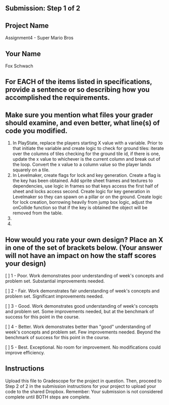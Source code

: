 ## Submission: Step 1 of 2

## Project Name

Assignment4 - Super Mario Bros

## Your Name

Fox Schwach

## For EACH of the items listed in specifications, provide a sentence or so describing how you accomplished the requirements. 
## Make sure you mention what files your grader should examine, and even better, what line(s) of code you modified.

1. In PlayState, replace the players starting X value with a variable. Prior to that initiate the variable and create logic to check for ground tiles: iterate over the columns of tiles checking for the ground tile id, if there is one, update the x value to whichever is the current column and break out of the loop. Convert the x value to a column value so the player lands squarely on a tile.
2. In Levelmaker, create flags for lock and key generation. Create a flag is the key has been obtained. Add sprite sheet frames and textures to dependencies, use logic in frames so that keys access the first half of sheet and locks access second. Create logic for key generation in Levelmaker so they can spawn on a pillar or on the ground. Create logic for lock creation, borrowing heavily from jump box logic, adjust the onCollide function so that if the key is obtained the object will be removed from the table.
3.
4.

## How would you rate your own design? Place an X in one of the set of brackets below. (Your answer will not have an impact on how the staff scores your design)

[ ] 1 - Poor. Work demonstrates poor understanding of week's concepts and problem set. Substantial improvements needed.

[ ] 2 - Fair. Work demonstrates fair understanding of week's concepts and problem set. Significant improvements needed.

[ ] 3 - Good. Work demonstrates good understanding of week's concepts and problem set. Some improvements needed, but at the benchmark of success for this point in the course.

[ ] 4 - Better. Work demonstrates better than "good" understanding of week's concepts and problem set. Few improvements needed. Beyond the benchmark of success for this point in the course.

[ ] 5 - Best. Exceptional. No room for improvement. No modifications could improve efficiency.

## Instructions

Upload this file to Gradescope for the project in question. Then, proceed to Step 2 of 2 in the submission instructions for your project to upload your code to the shared Dropbox. Remember: Your submission is not considered complete until BOTH steps are complete.
